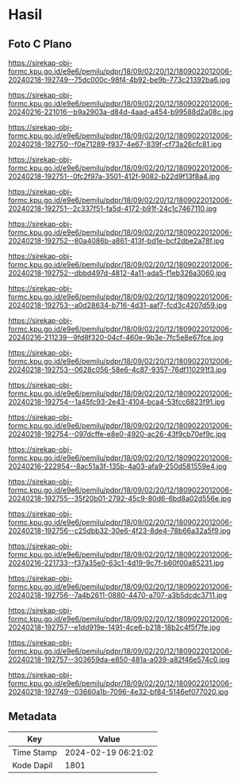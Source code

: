 # Hasil

## Foto C Plano

https://sirekap-obj-formc.kpu.go.id/e9e6/pemilu/pdpr/18/09/02/20/12/1809022012006-20240218-192749--75dc000c-98f4-4b92-be9b-773c21392ba6.jpg

https://sirekap-obj-formc.kpu.go.id/e9e6/pemilu/pdpr/18/09/02/20/12/1809022012006-20240216-221016--b9a2903a-d84d-4aad-a454-b99588d2a08c.jpg

https://sirekap-obj-formc.kpu.go.id/e9e6/pemilu/pdpr/18/09/02/20/12/1809022012006-20240218-192750--f0e71289-f937-4e67-839f-cf73a26cfc81.jpg

https://sirekap-obj-formc.kpu.go.id/e9e6/pemilu/pdpr/18/09/02/20/12/1809022012006-20240218-192751--0fc2f97a-3501-412f-9082-b22d9f13f8a4.jpg

https://sirekap-obj-formc.kpu.go.id/e9e6/pemilu/pdpr/18/09/02/20/12/1809022012006-20240218-192751--2c337f51-fa5d-4172-b91f-24c1c7467110.jpg

https://sirekap-obj-formc.kpu.go.id/e9e6/pemilu/pdpr/18/09/02/20/12/1809022012006-20240218-192752--80a4086b-a861-413f-bd1e-bcf2dbe2a78f.jpg

https://sirekap-obj-formc.kpu.go.id/e9e6/pemilu/pdpr/18/09/02/20/12/1809022012006-20240218-192752--dbbd497d-4812-4a11-ada5-f1eb326a3060.jpg

https://sirekap-obj-formc.kpu.go.id/e9e6/pemilu/pdpr/18/09/02/20/12/1809022012006-20240218-192753--a0d28634-b716-4d31-aaf7-fcd3c4207d59.jpg

https://sirekap-obj-formc.kpu.go.id/e9e6/pemilu/pdpr/18/09/02/20/12/1809022012006-20240216-211239--9fd8f320-04cf-460e-9b3e-7fc5e8e67fce.jpg

https://sirekap-obj-formc.kpu.go.id/e9e6/pemilu/pdpr/18/09/02/20/12/1809022012006-20240218-192753--0628c056-58e6-4c87-9357-76df110291f3.jpg

https://sirekap-obj-formc.kpu.go.id/e9e6/pemilu/pdpr/18/09/02/20/12/1809022012006-20240218-192754--1a45fc93-2e43-4104-bca4-53fcc6823f91.jpg

https://sirekap-obj-formc.kpu.go.id/e9e6/pemilu/pdpr/18/09/02/20/12/1809022012006-20240218-192754--097dcffe-e8e0-4920-ac26-43f9cb70ef9c.jpg

https://sirekap-obj-formc.kpu.go.id/e9e6/pemilu/pdpr/18/09/02/20/12/1809022012006-20240216-222954--8ac51a3f-135b-4a03-afa9-250d581559e4.jpg

https://sirekap-obj-formc.kpu.go.id/e9e6/pemilu/pdpr/18/09/02/20/12/1809022012006-20240218-192755--35f20b01-2792-45c9-80d6-6bd8a02d556e.jpg

https://sirekap-obj-formc.kpu.go.id/e9e6/pemilu/pdpr/18/09/02/20/12/1809022012006-20240218-192756--c25dbb32-30e6-4f23-8de4-78b66a32a5f9.jpg

https://sirekap-obj-formc.kpu.go.id/e9e6/pemilu/pdpr/18/09/02/20/12/1809022012006-20240216-221733--f37a35e0-63c1-4d19-9c7f-b60f00a85231.jpg

https://sirekap-obj-formc.kpu.go.id/e9e6/pemilu/pdpr/18/09/02/20/12/1809022012006-20240218-192756--7a4b2611-0880-4470-a707-a3b5dcdc3711.jpg

https://sirekap-obj-formc.kpu.go.id/e9e6/pemilu/pdpr/18/09/02/20/12/1809022012006-20240218-192757--e1dd919e-1491-4ce6-b218-18b2c4f5f7fe.jpg

https://sirekap-obj-formc.kpu.go.id/e9e6/pemilu/pdpr/18/09/02/20/12/1809022012006-20240218-192757--303659da-e850-481a-a039-a82f46e574c0.jpg

https://sirekap-obj-formc.kpu.go.id/e9e6/pemilu/pdpr/18/09/02/20/12/1809022012006-20240218-192749--03660a1b-7096-4e32-bf84-5146ef077020.jpg


## Metadata

| Key        | Value               |
| ---------- | ------------------- |
| Time Stamp | 2024-02-19 06:21:02 |
| Kode Dapil | 1801                |



